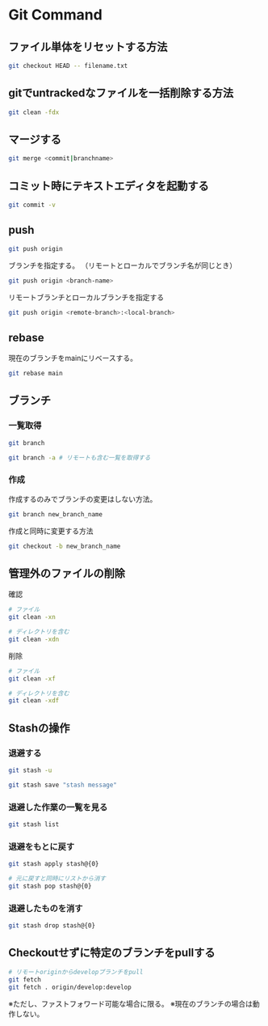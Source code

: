 # Git Command

## ファイル単体をリセットする方法

```sh
git checkout HEAD -- filename.txt
```

## gitでuntrackedなファイルを一括削除する方法

```sh
git clean -fdx
```

## マージする

```sh
git merge <commit|branchname>
```

## コミット時にテキストエディタを起動する

```sh
git commit -v
```

## push

```sh
git push origin
```

ブランチを指定する。
（リモートとローカルでブランチ名が同じとき）
```sh
git push origin <branch-name>
```

リモートブランチとローカルブランチを指定する
```sh
git push origin <remote-branch>:<local-branch>
```

## rebase

現在のブランチをmainにリベースする。
```sh
git rebase main
```

## ブランチ

### 一覧取得

```sh
git branch

git branch -a # リモートも含む一覧を取得する
```

### 作成

作成するのみでブランチの変更はしない方法。
```sh
git branch new_branch_name
```

作成と同時に変更する方法
```sh
git checkout -b new_branch_name
```

## 管理外のファイルの削除

確認
```sh
# ファイル
git clean -xn

# ディレクトリを含む
git clean -xdn
```

削除
```sh
# ファイル
git clean -xf

# ディレクトリを含む
git clean -xdf
```

## Stashの操作

### 退避する
```sh
git stash -u

git stash save "stash message"
```

### 退避した作業の一覧を見る
```sh
git stash list
```

### 退避をもとに戻す
```sh
git stash apply stash@{0}

# 元に戻すと同時にリストから消す
git stash pop stash@{0}
```

### 退避したものを消す
```sh
git stash drop stash@{0}
```

## Checkoutせずに特定のブランチをpullする

```sh
# リモートoriginからdevelopブランチをpull
git fetch
git fetch . origin/develop:develop
```
※ただし、ファストフォワード可能な場合に限る。
※現在のブランチの場合は動作しない。
